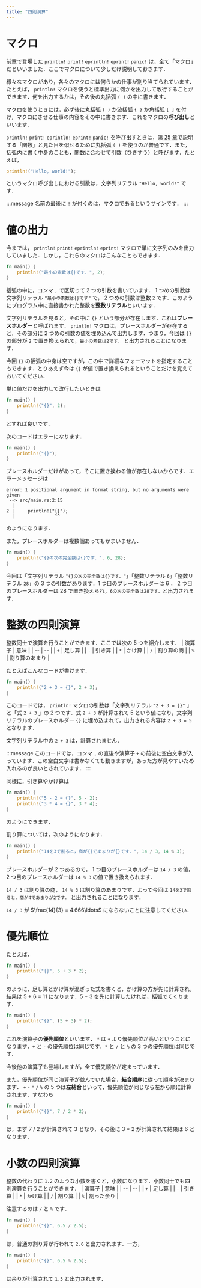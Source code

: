 ```yaml
---
title: "四則演算"
---
```

# マクロ
前章で登場した `println!` `print!` `eprintln!` `eprint!` `panic!` は，全て「マクロ」だといいました．ここでマクロについて少しだけ説明しておきます．

様々なマクロがあり，各々のマクロには何らかの仕事が割り当てられています．たとえば， `println!` マクロを使うと標準出力に何かを出力して改行することができます．何を出力するかは，その後の丸括弧 `( )` の中に書きます．

マクロを使うときには，必ず後に丸括弧 `( )` か波括弧 `{ }` か角括弧 `[ ]` を付け，マクロにさせる仕事の内容をその中に書きます．これをマクロの**呼び出し**といいます．

`println!` `print!` `eprintln!` `eprint!` `panic!` を呼び出すときは，[第 25 章](https://zenn.dev/toga/books/rust-atcoder/viewer/25-function)で説明する「関数」と見た目を似せるために丸括弧 `( )` を使うのが普通です．また，括弧内に書く中身のことも，関数に合わせて引数（ひきすう）と呼びます．たとえば，
```rust
println!("Hello, world!");
```
というマクロ呼び出しにおける引数は，文字列リテラル `"Hello, world!"` です．

:::message
名前の最後に `!` が付くのは，マクロであるというサインです．
:::

# 値の出力
今までは， `println!` `print!` `eprintln!` `eprint!` マクロで単に文字列のみを出力していました．しかし，これらのマクロはこんなこともできます．
```rust
fn main() {
    println!("最小の素数は{}です．", 2);
}
```
括弧の中に，コンマ `,` で区切って 2 つの引数を書いています． 1 つめの引数は文字列リテラル `"最小の素数は{}です"` で， 2 つめの引数は整数 `2` です．このようにプログラム中に直接書かれた整数を**整数リテラル**といいます．

文字列リテラルを見ると，その中に `{}` という部分が存在します．これは**プレースホルダー**と呼ばれます． `println!` マクロは，プレースホルダーが存在すると，その部分に 2 つめの引数の値を埋め込んで出力します．つまり，今回は `{}` の部分が `2` で置き換えられて，`最小の素数は2です．` と出力されることになります．

今回 `{}` の括弧の中身は空ですが，この中で詳細なフォーマットを指定することもできます．とりあえず今は `{}` が値で置き換えられるということだけを覚えておいてください．

単に値だけを出力して改行したいときは
```rust
fn main() {
    println!("{}", 2);
}
```
とすれば良いです．

次のコードはエラーになります．
```rust
fn main() {
    println!("{}");
}
```
プレースホルダーだけがあって，そこに置き換わる値が存在しないからです．エラーメッセージは
```
error: 1 positional argument in format string, but no arguments were given
 --> src/main.rs:2:15
  |
2 |     println!("{}");
  |               ^^
```
のようになります．

また，プレースホルダーは複数個あってもかまいません．
```rust
fn main() {
    println!("{}の次の完全数は{}です．", 6, 28);
}
```
今回は「文字列リテラル `"{}の次の完全数は{}です．"`」「整数リテラル `6`」「整数リテラル `28`」の 3 つの引数があります．1 つ目のプレースホルダーは 6 ， 2 つ目のプレースホルダーは 28 で置き換えられ，`6の次の完全数は28です．`と出力されます．
# 整数の四則演算
整数同士で演算を行うことができます．ここでは次の 5 つを紹介します．
| 演算子 | 意味 |
| -- | -- |
| `+` | 足し算 |
| `-` | 引き算 |
| `*` | かけ算 |
| `/` | 割り算の商 |
| `%` | 割り算のあまり |

たとえばこんなコードが書けます．
```rust
fn main() {
    println!("2 + 3 = {}", 2 + 3);
}
```
このコードでは， `println!` マクロの引数は「文字列リテラル `"2 + 3 = {}"` 」と「式 `2 + 3` 」の 2 つです．式 `2 + 3` が計算されて 5 という値になり，文字列リテラルのプレースホルダー `{}` に埋め込まれて，出力される内容は `2 + 3 = 5` となります．

文字列リテラル中の `2 + 3` は，計算されません．

:::message
このコードでは，コンマ `,` の直後や演算子 `+` の前後に空白文字が入っています．この空白文字は書かなくても動きますが，あった方が見やすいため入れるのが良いとされています．
:::

同様に，引き算やかけ算は
```rust
fn main() {
    println!("5 - 2 = {}", 5 - 2);
    println!("3 * 4 = {}", 3 * 4);
}
```
のようにできます．

割り算については，次のようになります．
```rust
fn main() {
    println!("14を3で割ると，商が{}であまりが{}です．", 14 / 3, 14 % 3);
}
```
プレースホルダーが 2 つあるので， 1 つ目のプレースホルダーは `14 / 3` の値， 2 つ目のプレースホルダーは `14 % 3` の値で置き換えられます．

`14 / 3` は割り算の商， `14 % 3` は割り算のあまりです．よって今回は `14を3で割ると，商が4であまりが2です．` と出力されることになります．

`14 / 3` が $\frac{14}{3} = 4.666\ldots$ にならないことに注意してください．
# 優先順位
たとえば，
```rust
fn main() {
    println!("{}", 5 + 3 * 2);
}
```
のように，足し算とかけ算が混ざった式を書くと，かけ算の方が先に計算され，結果は 5 + 6 = 11 になります．5 + 3 を先に計算したければ，括弧でくくります．
```rust
fn main() {
    println!("{}", (5 + 3) * 2);
}
```

これを演算子の**優先順位**といいます． `*` は `+` より優先順位が高いということになります．`+` と `-` の優先順位は同じです．`*` と `/` と `%` の 3 つの優先順位は同じです．

今後他の演算子も登場しますが，全て優先順位が定まっています．

また，優先順位が同じ演算子が並んでいた場合，**結合順序**に従って順序が決まります． `+` `-` `*` `/` `%` の 5 つは**左結合**といって，優先順位が同じなら左から順に計算されます．すなわち
```rust
fn main() {
    println!("{}", 7 / 2 * 2);
}
```
は，まず 7 / 2 が計算されて 3 となり，その後に 3 * 2 が計算されて結果は 6 となります．
# 小数の四則演算
整数の代わりに `1.2` のような小数を書くと，小数になります．小数同士でも四則演算を行うことができます．
| 演算子 | 意味 |
| -- | -- |
| `+` | 足し算 |
| `-` | 引き算 |
| `*` | かけ算 |
| `/` | 割り算 |
| `%` | 割った余り |

注意するのは `/` と `%` です．
```rust
fn main() {
    println!("{}", 6.5 / 2.5);
}
```
は，普通の割り算が行われて `2.6` と出力されます．一方，
```rust
fn main() {
    println!("{}", 6.5 % 2.5);
}
```
は余りが計算されて `1.5` と出力されます．